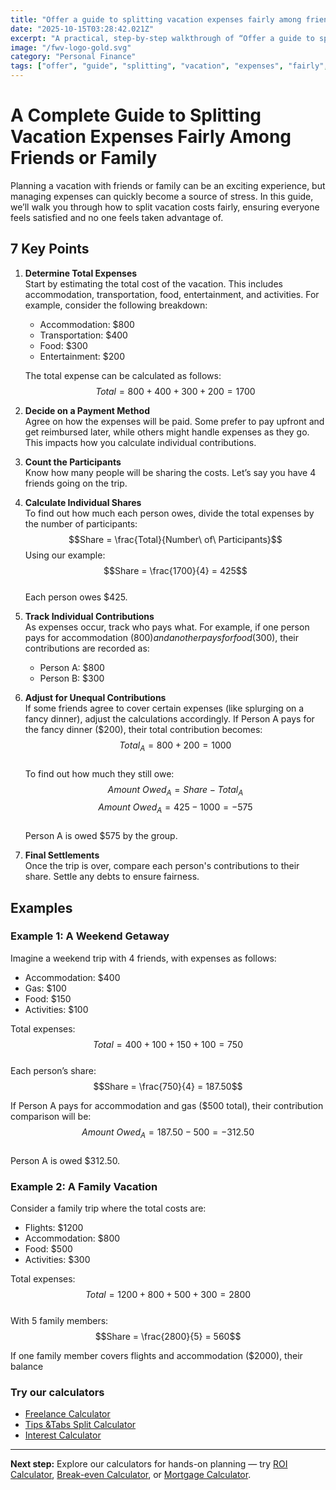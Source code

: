 ```yaml
---
title: "Offer a guide to splitting vacation expenses fairly among friends or family — Complete Guide"
date: "2025-10-15T03:28:42.021Z"
excerpt: "A practical, step-by-step walkthrough of “Offer a guide to splitting vacation expenses fairly among friends or family”."
image: "/fwv-logo-gold.svg"
category: "Personal Finance"
tags: ["offer", "guide", "splitting", "vacation", "expenses", "fairly", "among", "friends"]
---
```


# A Complete Guide to Splitting Vacation Expenses Fairly Among Friends or Family

Planning a vacation with friends or family can be an exciting experience, but managing expenses can quickly become a source of stress. In this guide, we’ll walk you through how to split vacation costs fairly, ensuring everyone feels satisfied and no one feels taken advantage of. 

## 7 Key Points

1. **Determine Total Expenses**  
   Start by estimating the total cost of the vacation. This includes accommodation, transportation, food, entertainment, and activities. For example, consider the following breakdown:
   - Accommodation: $800
   - Transportation: $400
   - Food: $300
   - Entertainment: $200  
   
   The total expense can be calculated as follows:
   $$Total = 800 + 400 + 300 + 200 = 1700$$

2. **Decide on a Payment Method**  
   Agree on how the expenses will be paid. Some prefer to pay upfront and get reimbursed later, while others might handle expenses as they go. This impacts how you calculate individual contributions.

3. **Count the Participants**  
   Know how many people will be sharing the costs. Let’s say you have 4 friends going on the trip. 

4. **Calculate Individual Shares**  
   To find out how much each person owes, divide the total expenses by the number of participants:
   $$Share = \frac{Total}{Number\ of\ Participants}$$
   Using our example:
   $$Share = \frac{1700}{4} = 425$$  
   Each person owes $425.

5. **Track Individual Contributions**  
   As expenses occur, track who pays what. For example, if one person pays for accommodation ($800) and another pays for food ($300), their contributions are recorded as:
   - Person A: $800
   - Person B: $300

6. **Adjust for Unequal Contributions**  
   If some friends agree to cover certain expenses (like splurging on a fancy dinner), adjust the calculations accordingly. If Person A pays for the fancy dinner ($200), their total contribution becomes:
   $$Total_{A} = 800 + 200 = 1000$$  
   To find out how much they still owe:
   $$Amount\ Owed_{A} = Share - Total_{A}$$
   $$Amount\ Owed_{A} = 425 - 1000 = -575$$  
   Person A is owed $575 by the group.

7. **Final Settlements**  
   Once the trip is over, compare each person's contributions to their share. Settle any debts to ensure fairness. 

## Examples

### Example 1: A Weekend Getaway
Imagine a weekend trip with 4 friends, with expenses as follows:
- Accommodation: $400
- Gas: $100
- Food: $150
- Activities: $100

Total expenses:
$$Total = 400 + 100 + 150 + 100 = 750$$  
Each person’s share:
$$Share = \frac{750}{4} = 187.50$$  

If Person A pays for accommodation and gas ($500 total), their contribution comparison will be:
$$Amount\ Owed_{A} = 187.50 - 500 = -312.50$$  
Person A is owed $312.50.

### Example 2: A Family Vacation
Consider a family trip where the total costs are:
- Flights: $1200
- Accommodation: $800
- Food: $500
- Activities: $300

Total expenses:
$$Total = 1200 + 800 + 500 + 300 = 2800$$  
With 5 family members:
$$Share = \frac{2800}{5} = 560$$  

If one family member covers flights and accommodation ($2000), their balance



### Try our calculators
- [Freelance Calculator](/calculators)
- [Tips &Tabs Split Calculator](/calculators)
- [Interest Calculator](/calculators)


---
**Next step:** Explore our calculators for hands-on planning — try [ROI Calculator](/calculators), [Break-even Calculator](/calculators), or [Mortgage Calculator](/calculators).


<script type="application/ld+json">
{
  "@context": "https://schema.org",
  "@type": "Article",
  "headline": "Offer a guide to splitting vacation expenses fairly among friends or family — Complete Guide",
  "description": "A practical, step-by-step walkthrough of “Offer a guide to splitting vacation expenses fairly among friends or family”.",
  "author": {
    "@type": "Organization",
    "name": "Foster Wealth Ventures"
  },
  "datePublished": "2025-10-15T03:28:28.374Z",
  "image": "/fwv-logo-gold.svg"
}
</script>


<script type="application/ld+json">
{ "@context":"https://schema.org", "@type":"FAQPage", "mainEntity": [] }
</script>
